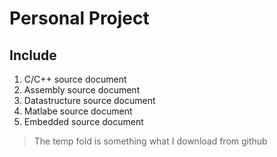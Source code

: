 # Personal Project
## Include

1. C/C++ source document
2. Assembly source document
3. Datastructure source document
4. Matlabe source document
5. Embedded source document

>The temp fold is something what I download from github  


